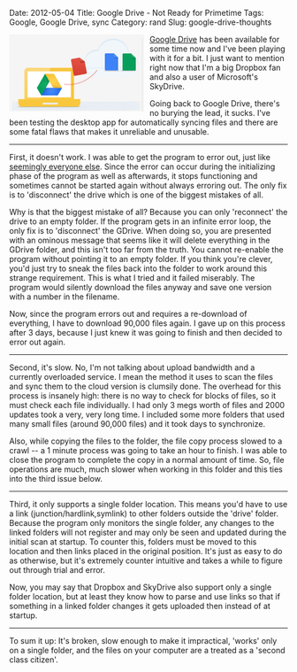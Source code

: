 Date: 2012-05-04
Title: Google Drive - Not Ready for Primetime
Tags: Google, Google Drive, sync
Category: rand
Slug: google-drive-thoughts

<img style="float:left; padding-right:10px" src="/images/google-drive.PNG" />

[Google Drive](https://drive.google.com) has been available for some time now and I've been playing with it for a bit. I just want to mention right now that I'm a big Dropbox fan and also a user of Microsoft's SkyDrive.

Going back to Google Drive, there's no burying the lead, it sucks. I've been testing the desktop app for automatically syncing files and there are some fatal flaws that makes it unreliable and unusable.

***

First, it doesn't work. I was able to get the program to error out, just like [seemingly everyone else](http://productforums.google.com/forum/#!topic/drive/8DNEH3U6vbE). Since the error can occur during the initializing phase of the program as well as afterwards, it stops functioning and sometimes cannot be started again without always erroring out. The only fix is to 'disconnect' the drive which is one of the biggest mistakes of all.

Why is that the biggest mistake of all? Because you can only 'reconnect' the drive to an empty folder. If the program gets in an infinite error loop, the only fix is to 'disconnect' the GDrive. When doing so, you are presented with an ominous message that seems like it will delete everything in the GDrive folder, and this isn't too far from the truth. You cannot re-enable the program without pointing it to an empty folder. If you think you're clever, you'd just try to sneak the files back into the folder to work around this strange requirement. This is what I tried and it failed miserably. The program would silently download the files anyway and save one version with a number in the filename.

Now, since the program errors out and requires a re-download of everything, I have to download 90,000 files again. I gave up on this process after 3 days, because I just knew it was going to finish and then decided to error out again.

***

Second, it's slow. No, I'm not talking about upload bandwidth and a currently overloaded service. I mean the method it uses to scan the files and sync them to the cloud version is clumsily done. The overhead for this process is insanely high: there is no way to check for blocks of files, so it must check each file individually. I had only 3 megs worth of files and 2000 updates took a very, very long time. I included some more folders that used many small files (around 90,000 files) and it took days to synchronize.

Also, while copying the files to the folder, the file copy process slowed to a crawl -- a 1 minute process was going to take an hour to finish. I was able to close the program to complete the copy in a normal amount of time. So, file operations are much, much slower when working in this folder and this ties into the third issue below.

***

Third, it only supports a single folder location. This means you'd have to use a link (junction/hardlink,symlink) to other folders outside the 'drive' folder. Because the program only monitors the single folder, any changes to the linked folders will not register and may only be seen and updated during the initial scan at startup. To counter this, folders must be moved to this location and then links placed in the original position. It's just as easy to do as otherwise, but it's extremely counter intuitive and takes a while to figure out through trial and error.

Now, you may say that Dropbox and SkyDrive also support only a single folder location, but at least they know how to parse and use links so that if something in a linked folder changes it gets uploaded then instead of at startup.

***

To sum it up: It's broken, slow enough to make it impractical, 'works' only on a single folder, and the files on your computer are a treated as a 'second class citizen'.